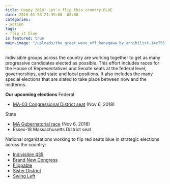 ```yaml
---
title: Happy 2018! Let's flip this country BLUE
date: 2018-01-03 21:39:00 -05:00
categories:
- action
tags:
- flip it blue
is featured: true
main-image: "/uploads/the_great_wave_off_kanagawa_by_annihilist-14e755.jpg"
---
```


Indivisible groups across the country are working together to get as many progressive candidates elected as possible. This effort includes races for the House of Representatives and Senate seats at the federal level, governorships, and state and local positions. It also includes the many special elections that are slated to take place between now and the midterms.

**Our upcoming elections**
Federal
* [MA-03 Congressional District seat](http://indivisibleandoverma.com/issues/election-ma-03-congressional-district-seat.html) (Nov 6, 2018)

State
* [MA Gubernatorial race](http://indivisibleandoverma.com/issues/election-ma-governor) (Nov 6, 2018)
* Essex-18 Massachusetts District seat

National organizations working to flip red seats blue in strategic elections across the country: 
* [Indivisible 435](https://indivisible435.org/)
* [Brand New Congress](https://brandnewcongress.org/)
* [Flippable](https://www.flippable.org/)
* [Sister District](https://www.sisterdistrict.com/)
* [Swing Left](https://swingleft.org/)

